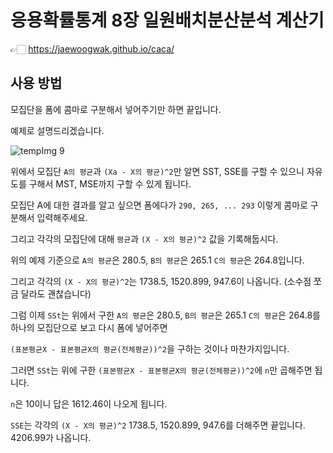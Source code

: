 # 응용확률통계 8장 일원배치분산분석 계산기
👉🏻 https://jaewoogwak.github.io/caca/ 
## 사용 방법

모집단을 폼에 콤마로 구분해서 넣어주기만 하면 끝입니다.

예제로 설명드리겠습니다.

![tempImg 9](https://user-images.githubusercontent.com/62415600/177555905-166110b3-3b48-4328-bf3a-29f8a6201e15.jpg)


위에서 모집단 `A의 평균`과 `(Xa - X의 평균)^2`만 알면 SST, SSE를 구할 수 있으니 자유도를 구해서 MST, MSE까지 구할 수 있게 됩니다.

모집단 A에 대한 결과를 알고 싶으면 폼에다가 `290, 265, ... 293` 이렇게 콤마로 구분해서 입력해주세요.

그리고 각각의 모집단에 대해 `평균`과 `(X - X의 평균)^2` 값을 기록해둡시다.

위의 예제 기준으로 `A의 평균`은 280.5, `B의 평균`은 265.1 `C의 평균`은 264.8입니다. 

그리고 각각의 `(X - X의 평균)^2`는 1738.5, 1520.899, 947.6이 나옵니다. (소수점 쪼금 달라도 괜찮습니다)

그럼 이제 `SSt`는 위에서 구한 `A의 평균`은 280.5, `B의 평균`은 265.1 `C의 평균`은 264.8를 하나의 모집단으로 보고 다시 폼에 넣어주면

`(표본평균X - 표본평균X의 평균(전체평균))^2`을 구하는 것이나 마찬가지입니다.

그러면 `SSt`는 위에 구한 `(표본평균X - 표본평균X의 평균(전체평균))^2`에 `n`만 곱해주면 됩니다.

`n`은 10이니 답은 1612.46이 나오게 됩니다.

`SSE`는 각각의 `(X - X의 평균)^2` 1738.5, 1520.899, 947.6를 더해주면 끝입니다. 4206.99가 나옵니다.

